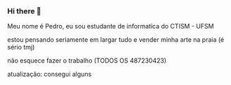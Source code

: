 ### Hi there 👋

Meu nome  é Pedro, eu sou estudante  de informatica do CTISM - UFSM

estou pensando seriamente em largar tudo e vender minha arte na praia (é sério tmj)

não esquece fazer o trabalho (TODOS OS 487230423)
 
atualização: consegui alguns 
